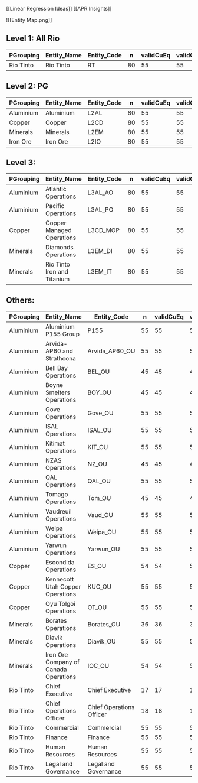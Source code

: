 [[Linear Regression Ideas]]
[[APR Insights]]

![[Entity Map.png]]


## Level 1: All Rio

PGrouping | Entity_Name | Entity_Code | n | validCuEq | validCuEqkFTE 
----------|----------|--------|----------|--------|--------
Rio Tinto | Rio Tinto | RT | 80 | 55 | 55



## Level 2: PG

PGrouping | Entity_Name | Entity_Code | n | validCuEq | validCuEqkFTE 
----------|----------|--------|----------|--------|--------
Aluminium | Aluminium | L2AL | 80 | 55 | 55
Copper|Copper|L2CD|80|55 |55
Minerals | Minerals | L2EM | 80 | 55 |55
Iron Ore |Iron Ore | L2IO | 80 | 55 | 55

## Level 3: 

PGrouping | Entity_Name | Entity_Code | n | validCuEq | validCuEqkFTE 
----------|----------|--------|----------|--------|--------
Aluminium|Atlantic Operations|L3AL_AO|80|55|55
Aluminium|Pacific Operations|L3AL_PO|80|55|55
Copper|Copper Managed Operations|L3CD_MOP|80|55|55
Minerals|Diamonds Operations|L3EM_DI|80|55|55
Minerals|Rio Tinto Iron and Titanium|L3EM_IT|80|55|55

## Others:

| PGrouping | Entity_Name                           | Entity_Code              | n  | validCuEq | validCuEqkFTE |
|-----------|---------------------------------------|--------------------------|----|-----------|---------------|
| Aluminium | Aluminium P155 Group                  | P155                     | 55 | 55        | 55            |
| Aluminium | Arvida-AP60 and Strathcona            | Arvida_AP60_OU           | 55 | 55        | 55            |
| Aluminium | Bell Bay Operations                   | BEL_OU                   | 45 | 45        | 45            |
| Aluminium | Boyne Smelters Operations             | BOY_OU                   | 45 | 45        | 45            |
| Aluminium | Gove Operations                       | Gove_OU                  | 55 | 55        | 55            |
| Aluminium | ISAL Operations                       | ISAL_OU                  | 55 | 55        | 55            |
| Aluminium | Kitimat Operations                    | KIT_OU                   | 55 | 55        | 55            |
| Aluminium | NZAS Operations                       | NZ_OU                    | 45 | 45        | 45            |
| Aluminium | QAL Operations                        | QAL_OU                   | 55 | 55        | 55            |
| Aluminium | Tomago Operations                     | Tom_OU                   | 45 | 45        | 45            |
| Aluminium | Vaudreuil Operations                  | Vaud_OU                  | 55 | 55        | 55            |
| Aluminium | Weipa Operations                      | Weipa_OU                 | 55 | 55        | 55            |
| Aluminium | Yarwun Operations                     | Yarwun_OU                | 55 | 55        | 55            |
| Copper    | Escondida Operations                  | ES_OU                    | 54 | 54        | 54            |
| Copper    | Kennecott Utah Copper Operations      | KUC_OU                   | 55 | 55        | 55            |
| Copper    | Oyu Tolgoi Operations                 | OT_OU                    | 55 | 55        | 55            |
| Minerals  | Borates Operations                    | Borates_OU               | 36 | 36        | 36            |
| Minerals  | Diavik Operations                     | Diavik_OU                | 55 | 55        | 55            |
| Minerals  | Iron Ore Company of Canada Operations | IOC_OU                   | 54 | 54        | 54            |
| Rio Tinto | Chief Executive                       | Chief Executive          | 17 | 17        | 17            |
| Rio Tinto | Chief Operations Officer              | Chief Operations Officer | 18 | 18        | 18            |
| Rio Tinto | Commercial                            | Commercial               | 55 | 55        | 55            |
| Rio Tinto | Finance                               | Finance                  | 55 | 55        | 55            |
| Rio Tinto | Human Resources                       | Human Resources          | 55 | 55        | 55            |
| Rio Tinto | Legal and Governance                  | Legal and Governance     | 55 | 55        | 55            |